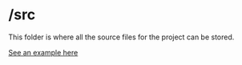 # /src

This folder is where all the source files for the project can be stored.

[See an example here](https://github.com/ccpgames/carbon-blue/tree/main/src)
